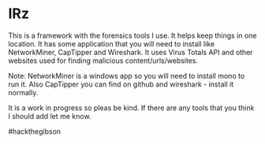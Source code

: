 # IRz
This is a framework with the forensics tools I use. It helps keep things in one location. It has some application that you will need to install like NetworkMiner, CapTipper and Wireshark. It uses Virus Totals API and other websites used for finding malicious content/urls/websites. 

Note: NetworkMiner is a windows app so you will need to install mono to run it. Also CapTipper you can find on github and wireshark - install it normally. 

It is a work in progress so pleas be kind. If there are any tools that you think I should add let me know. 

#hackthegibson
